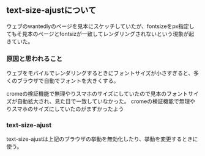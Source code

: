 <h2>text-size-ajustについて</h2>

ウェブのwantedlyのページを見本にスケッチしていたが、fontsizeをpx指定してもそ見本のページとfontsizが一致してレンダリングされないという現象が起きていた。

<h3>原因と思われること</h3>
ウェブをモバイルでレンダリングするときにフォントサイズが小さすぎると、多くのブラウザで自動でフォントを大きくする。

cromeの検証機能で無理やりスマホのサイズにしていたので見本のフォントサイズが自動拡大され、見た目で一致していなかった。
cromeの検証機能で無理やりスマホのサイズにしていたのがまずかったよう

<h3>text-size-ajust</h3>
text-size-ajustは上記のブラウザの挙動を無効化したり、挙動を変更するときに使う。




